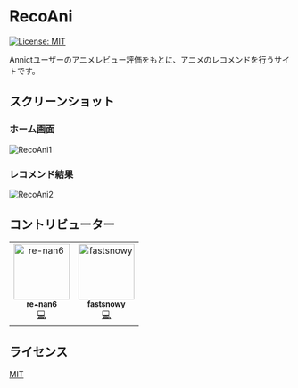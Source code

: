 # RecoAni

<p>
    <a href="https://opensource.org/licenses/MIT">
        <img src="https://img.shields.io/badge/License-MIT-yellow.svg" alt="License: MIT" />
    </a>
</p>

Annictユーザーのアニメレビュー評価をもとに、アニメのレコメンドを行うサイトです。

## スクリーンショット

### ホーム画面

![RecoAni1](https://user-images.githubusercontent.com/67001442/210780978-300a6d1e-863a-40af-97c6-fe373abb1234.png)

### レコメンド結果

![RecoAni2](https://user-images.githubusercontent.com/67001442/210781050-cc15038d-a093-437f-bfcc-851cab283f73.png)

## コントリビューター

<table>
  <tbody>
    <tr>
      <td align="center"><a href="https://github.com/re-nan6"><img src="https://avatars.githubusercontent.com/u/67001442?v=4" width="100px;" alt="re-nan6"/><br /><sub><b>re-nan6</b></sub></a><br /><a href="https://github.com/re-nan6/RecoAni/commits?author=re-nan6" title="Code">💻</a></td>
      <td align="center"><a href="https://github.com/fastsnowy"><img src="https://avatars.githubusercontent.com/u/61731151?v=4" width="100px;" alt="fastsnowy"/><br /><sub><b>fastsnowy</b></sub></a><br /><a href="https://github.com/re-nan6/RecoAni/commits?author=fastsnowy" title="Code">💻</a></td>
    </tr>
   </tbody>
</table>

## ライセンス

[MIT](LICENSE)
